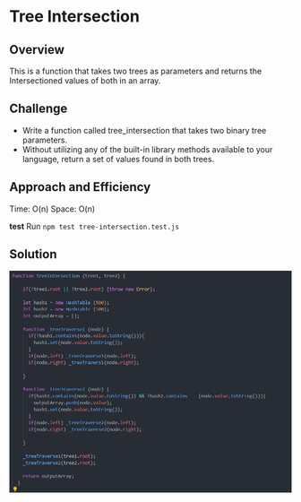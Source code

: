 # Tree Intersection

## Overview

This is a function that takes two trees as parameters and returns the Intersectioned values of both in an array.

## Challenge

* Write a function called tree_intersection that takes two binary tree parameters.
* Without utilizing any of the built-in library methods available to your language, return a set of values found in both trees.


## Approach and Efficiency

Time: O(n)
Space: O(n) 

**test**
Run `npm test tree-intersection.test.js`

## Solution

![tree intersection](./assets/intersection.PNG)